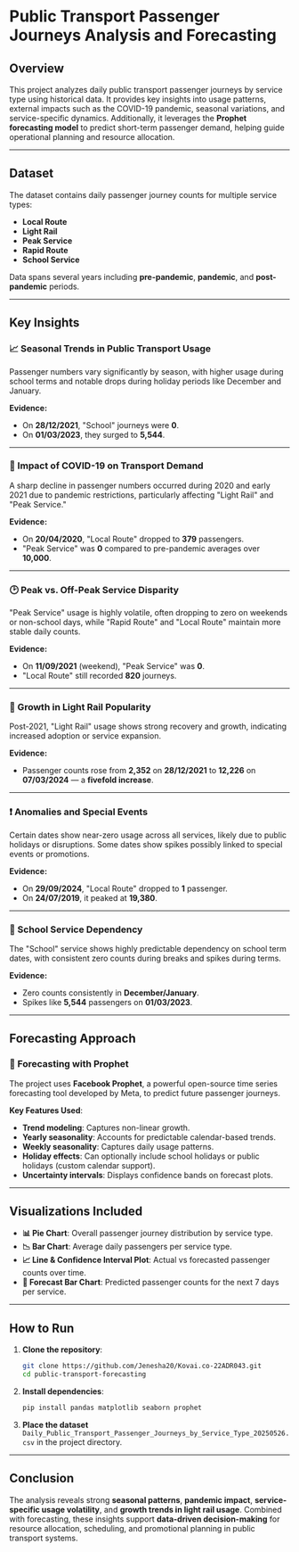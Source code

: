 # Public Transport Passenger Journeys Analysis and Forecasting

## Overview
This project analyzes daily public transport passenger journeys by service type using historical data. It provides key insights into usage patterns, external impacts such as the COVID-19 pandemic, seasonal variations, and service-specific dynamics. Additionally, it leverages the **Prophet forecasting model** to predict short-term passenger demand, helping guide operational planning and resource allocation.

---

## Dataset
The dataset contains daily passenger journey counts for multiple service types:
- **Local Route**
- **Light Rail**
- **Peak Service**
- **Rapid Route**
- **School Service**

Data spans several years including **pre-pandemic**, **pandemic**, and **post-pandemic** periods.

---

## Key Insights

### 📈 Seasonal Trends in Public Transport Usage
Passenger numbers vary significantly by season, with higher usage during school terms and notable drops during holiday periods like December and January.

**Evidence:**  
- On **28/12/2021**, "School" journeys were **0**.  
- On **01/03/2023**, they surged to **5,544**.

---

### 🦠 Impact of COVID-19 on Transport Demand
A sharp decline in passenger numbers occurred during 2020 and early 2021 due to pandemic restrictions, particularly affecting "Light Rail" and "Peak Service."

**Evidence:**  
- On **20/04/2020**, "Local Route" dropped to **379** passengers.  
- "Peak Service" was **0** compared to pre-pandemic averages over **10,000**.

---

### 🕑 Peak vs. Off-Peak Service Disparity
"Peak Service" usage is highly volatile, often dropping to zero on weekends or non-school days, while "Rapid Route" and "Local Route" maintain more stable daily counts.

**Evidence:**  
- On **11/09/2021** (weekend), "Peak Service" was **0**.  
- "Local Route" still recorded **820** journeys.

---

### 🚈 Growth in Light Rail Popularity
Post-2021, "Light Rail" usage shows strong recovery and growth, indicating increased adoption or service expansion.

**Evidence:**  
- Passenger counts rose from **2,352** on **28/12/2021** to **12,226** on **07/03/2024** — a **fivefold increase**.

---

### ❗ Anomalies and Special Events
Certain dates show near-zero usage across all services, likely due to public holidays or disruptions. Some dates show spikes possibly linked to special events or promotions.

**Evidence:**  
- On **29/09/2024**, "Local Route" dropped to **1** passenger.  
- On **24/07/2019**, it peaked at **19,380**.

---

### 🎒 School Service Dependency
The "School" service shows highly predictable dependency on school term dates, with consistent zero counts during breaks and spikes during terms.

**Evidence:**  
- Zero counts consistently in **December/January**.  
- Spikes like **5,544** passengers on **01/03/2023**.

---

## Forecasting Approach

### 🔮 Forecasting with Prophet

The project uses **Facebook Prophet**, a powerful open-source time series forecasting tool developed by Meta, to predict future passenger journeys.

**Key Features Used**:
- **Trend modeling**: Captures non-linear growth.
- **Yearly seasonality**: Accounts for predictable calendar-based trends.
- **Weekly seasonality**: Captures daily usage patterns.
- **Holiday effects**: Can optionally include school holidays or public holidays (custom calendar support).
- **Uncertainty intervals**: Displays confidence bands on forecast plots.


---

## Visualizations Included

* **📊 Pie Chart**: Overall passenger journey distribution by service type.
* **📉 Bar Chart**: Average daily passengers per service type.
* **📈 Line & Confidence Interval Plot**: Actual vs forecasted passenger counts over time.
* **🔮 Forecast Bar Chart**: Predicted passenger counts for the next 7 days per service.

---

## How to Run

1. **Clone the repository**:

   ```bash
   git clone https://github.com/Jenesha20/Kovai.co-22ADR043.git
   cd public-transport-forecasting
   ```

2. **Install dependencies**:

   ```bash
   pip install pandas matplotlib seaborn prophet
   ```

3. **Place the dataset**
   `Daily_Public_Transport_Passenger_Journeys_by_Service_Type_20250526.csv`
   in the project directory.


---

## Conclusion

The analysis reveals strong **seasonal patterns**, **pandemic impact**, **service-specific usage volatility**, and **growth trends in light rail usage**. Combined with forecasting, these insights support **data-driven decision-making** for resource allocation, scheduling, and promotional planning in public transport systems.

```



